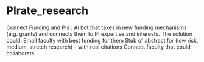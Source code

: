 # PIrate_research
Connect Funding and PIs :  Ai bot that takes in new funding mechanisms (e.g. grants) and connects them to PI expertise and interests.  The solution could:  Email faculty with best funding for them  Stub of abstract for (low risk, medium, stretch research) - with real citations  Connect faculty that could collaborate.

